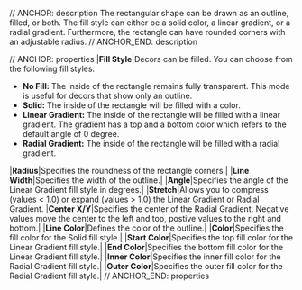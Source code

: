 // ANCHOR: description
The rectangular shape can be drawn as an outline, filled, or both. The fill style can either be a solid color, a linear gradient, or a radial gradient. Furthermore, the rectangle can have rounded corners with an adjustable radius.
// ANCHOR_END: description

// ANCHOR: properties
|**Fill Style**|Decors can be filled. You can choose from the following fill styles:<ul><li>**No Fill:** The inside of the rectangle remains fully transparent.  This mode is useful for decors that show only an outline.</li><li>**Solid:** The inside of the rectangle will be filled with a color.</li><li>**Linear Gradient:** The inside of the rectangle will be filled with a linear gradient. The gradient has a top and a bottom color which refers to the default angle of 0 degree.</li><li>**Radial Gradient:** The inside of the rectangle will be filled with a radial gradient.</li></ul>
|**Radius**|Specifies the roundness of the rectangle corners.|
|**Line Width**|Specifies the width of the outline.|
|**Angle**|Specifies the angle of the Linear Gradient fill style in degrees.|
|**Stretch**|Allows you to compress (values < 1.0) or expand (values > 1.0) the Linear Gradient or Radial Gradient.
|**Center X/Y**|Specifies the center of the Radial Gradient. Negative values move the center to the left and top, postive values to the right and bottom.|
|**Line Color**|Defines the color of the outline.|
|**Color**|Specifies the fill color for the Solid fill style.|
|**Start Color**|Specifies the top fill color for the Linear Gradient fill style.|
|**End Color**|Specifies the bottom fill color for the Linear Gradient fill style.|
|**Inner Color**|Specifies the inner fill color for the Radial Gradient fill style.|
|**Outer Color**|Specifies the outer fill color for the Radial Gradient fill style.|
// ANCHOR_END: properties